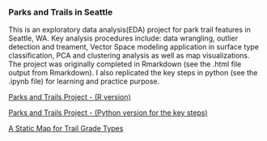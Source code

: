 ### Parks and Trails in Seattle

This is an exploratory data analysis(EDA) project for park trail features in Seattle, WA. Key analysis procedures include: data wrangling,
outlier detection and treament, Vector Space modeling application in surface type classification, PCA and clustering analysis as well as 
map visualizations. The project was originally completed in Rmarkdown (see the .html file output from Rmarkdown). I also replicated the key steps in python (see the .ipynb file) for learning and practice purpose. 


[Parks and Trails Project - (R version)](http://htmlpreview.github.io/?https://github.com/wanjingz/Academic-Projects/blob/master/Parks%20and%20Trails/Project2_Jingzhe_Wang.html)

[Parks and Trails Project - (Python version for the key steps)](https://github.com/wanjingz/Academic-Projects/blob/master/Parks%20and%20Trails/Park%20Trail%20Project%20in%20Python.ipynb)

[A Static Map for Trail Grade Types](https://github.com/wanjingz/Academic-Projects/blob/master/Parks%20and%20Trails/Seattle%20Parks%20and%20Trails%20Static%20Map.pdf)

